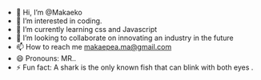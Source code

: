 - 👋 Hi, I’m @Makaeko
- 👀 I’m interested in coding.
- 🌱 I’m currently learning css and Javascript 
- 💞️ I’m looking to collaborate on innovating an industry in the future
- 📫 How to reach me makaepea.ma@gmail.com 
- 😄 Pronouns: MR..
- ⚡ Fun fact: A shark is the only known fish that can blink with both eyes .

<!---
Makaeko/Makaeko is a ✨ special ✨ repository because its `README.md` (this file) appears on your GitHub profile.
You can click the Preview link to take a look at your changes.
--->
